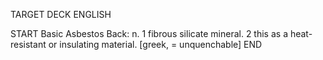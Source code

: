 TARGET DECK
ENGLISH

START
Basic
Asbestos
Back: n. 1 fibrous silicate mineral. 2 this as a heat-resistant or insulating material. [greek, = unquenchable]
END
